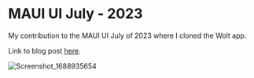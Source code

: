 # MAUI UI July - 2023
My contribution to the MAUI UI July of 2023 where I cloned the Wolt app.

Link to blog post [here](andreasnesheim.no/maui-ui-july-2023-replicating-wolt-app/).

![Screenshot_1688935654](https://github.com/andreas-nesheim/MAUIUIJuly2023/assets/11583629/8bd03ae2-fdda-4601-81fb-b1fc52f888c1)
